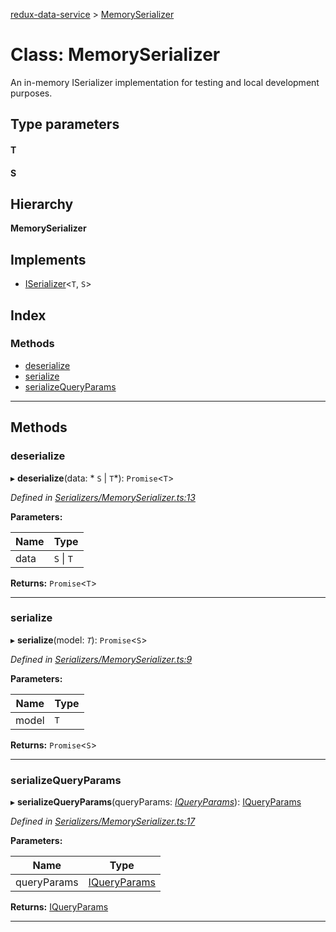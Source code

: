 [redux-data-service](../README.md) > [MemorySerializer](../classes/memoryserializer.md)

# Class: MemorySerializer

An in-memory ISerializer implementation for testing and local development purposes.

## Type parameters
#### T 
#### S 
## Hierarchy

**MemorySerializer**

## Implements

* [ISerializer](../interfaces/iserializer.md)<`T`, `S`>

## Index

### Methods

* [deserialize](memoryserializer.md#deserialize)
* [serialize](memoryserializer.md#serialize)
* [serializeQueryParams](memoryserializer.md#serializequeryparams)

---

## Methods

<a id="deserialize"></a>

###  deserialize

▸ **deserialize**(data: * `S` &#124; `T`*): `Promise`<`T`>

*Defined in [Serializers/MemorySerializer.ts:13](https://github.com/Rediker-Software/redux-data-service/blob/0ef244e/src/Serializers/MemorySerializer.ts#L13)*

**Parameters:**

| Name | Type |
| ------ | ------ |
| data |  `S` &#124; `T`|

**Returns:** `Promise`<`T`>

___
<a id="serialize"></a>

###  serialize

▸ **serialize**(model: *`T`*): `Promise`<`S`>

*Defined in [Serializers/MemorySerializer.ts:9](https://github.com/Rediker-Software/redux-data-service/blob/0ef244e/src/Serializers/MemorySerializer.ts#L9)*

**Parameters:**

| Name | Type |
| ------ | ------ |
| model | `T` |

**Returns:** `Promise`<`S`>

___
<a id="serializequeryparams"></a>

###  serializeQueryParams

▸ **serializeQueryParams**(queryParams: *[IQueryParams](../interfaces/iqueryparams.md)*): [IQueryParams](../interfaces/iqueryparams.md)

*Defined in [Serializers/MemorySerializer.ts:17](https://github.com/Rediker-Software/redux-data-service/blob/0ef244e/src/Serializers/MemorySerializer.ts#L17)*

**Parameters:**

| Name | Type |
| ------ | ------ |
| queryParams | [IQueryParams](../interfaces/iqueryparams.md) |

**Returns:** [IQueryParams](../interfaces/iqueryparams.md)

___

